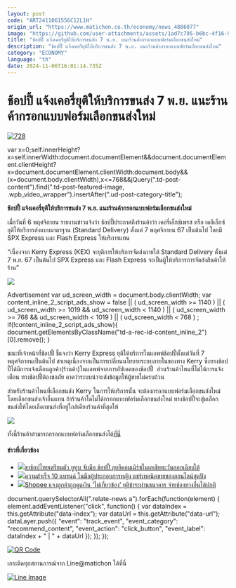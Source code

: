 ```yaml
---
layout: post
code: "ART2411061556C12L1H"
origin_url: "https://www.matichon.co.th/economy/news_4886077"
image: "https://github.com/user-attachments/assets/1ad7c795-b6bc-4f16-9534-09984f28caca"
title: "ช้อปปี้ แจ้งเคอรี่ยุติให้บริการขนส่ง 7 พ.ย. แนะร้านค้ากรอกแบบฟอร์มเลือกขนส่งใหม่"
description: "ช้อปปี้ แจ้งเคอรี่ยุติให้บริการขนส่ง 7 พ.ย. แนะร้านค้ากรอกแบบฟอร์มเลือกขนส่งใหม่"
category: "ECONOMY"
language: "th"
date: 2024-11-06T16:01:14.735Z
---
```


# ช้อปปี้ แจ้งเคอรี่ยุติให้บริการขนส่ง 7 พ.ย. แนะร้านค้ากรอกแบบฟอร์มเลือกขนส่งใหม่

[![](https://www.matichon.co.th/wp-content/uploads/2024/11/728-75.jpg "728")](https://www.matichon.co.th/wp-content/uploads/2024/11/728-75.jpg)

var x=0;self.innerHeight?x=self.innerWidth:document.documentElement&&document.documentElement.clientHeight?x=document.documentElement.clientWidth:document.body&&(x=document.body.clientWidth),x<=768&&jQuery(".td-post-content").find(".td-post-featured-image, .wpb\_video\_wrapper").insertAfter(".ud-post-category-title");

**ช้อปปี้ แจ้งเคอรี่ยุติให้บริการขนส่ง 7 พ.ย. แนะร้านค้ากรอกแบบฟอร์มเลือกขนส่งใหม่**

เมื่อวันที่ 6 พฤศจิกายน รายงานข่าวแจ้งว่า ช้อปปี้ประกาศถึงร้านค้าว่า เคอรี่เอ็กซ์เพรส หรือ เคอีเอ็กซ์ ยุติให้บริการส่งแบบมาตรฐาน (Standard Delivery) ตั้งแต่ 7 พฤศจิกายน 67 เป็นต้นไป โดยมี SPX Express และ Flash Express ให้บริการแทน

“เนื่องจาก Kerry Express (KEX) จะยุติการให้บริการจัดส่งภายใต้ Standard Delivery ตั้งแต่ 7 พ.ย. 67 เป็นต้นไป SPX Express และ Flash Express จะเป็นผู้ให้บริการการจัดส่งสินค้าให้ร้าน”

![](https://www.matichon.co.th/wp-content/uploads/2024/11/000000000.jpg)

Advertisement var ud\_screen\_width = document.body.clientWidth; var content\_inline\_2\_script\_ads\_show = false || ( ud\_screen\_width >= 1140 ) || ( ud\_screen\_width >= 1019 && ud\_screen\_width < 1140 ) || ( ud\_screen\_width >= 768 && ud\_screen\_width < 1019 ) || ( ud\_screen\_width < 768 ) ; if(!content\_inline\_2\_script\_ads\_show){ document.getElementsByClassName("td-a-rec-id-content\_inline\_2")\[0\].remove(); }

ขณะที่เจ้าหน้าที่ช้อปปี้ ชี้แจงว่า Kerry Express ยุติให้บริการในแอพพ์ช้อปปี้ตั้งแต่วันที่ 7 พฤศจิกายนเป็นต้นไป สาเหตุเนื่องจากเป็นการเปลี่ยนนโยบายระบบภายในของทาง Kerry ซึ่งทางช้อปปี้ได้มีการแจ้งเตือนลูกค้า(ร้านค้า)ในแอพพ์จากการอัปเดตของช้อปปี้  ส่วนร้านค้าไหนที่ไม่ได้การแจ้งเตือน ทางช้อปปี้ต้องขอภัย คาดว่าระบบน่าจะส่งข้อมูลให้ผู้ขายไม่ครบถ้วน

สำหรับร้านค้าไหนที่เลือกขนส่ง Kerry ในการให้บริการนั้น จะต้องกรอกแบบฟอร์มเลือกขนส่งใหม่ โดยเลือกขนส่งเจ้าอื่นแทน ถ้าร้านค้าใดไม่ได้กรอกแบบฟอร์มเลือกขนส่งใหม่ ทางช้อปปี้จะสุ่มเลือกขนส่งให้โดยเลือกขนส่งที่อยู่ใกล้เคียงร้านค้าที่สุดให้

![](https://www.matichon.co.th/wp-content/uploads/2024/11/1730907947377.jpg)

ทั้งนี้ร้านค้าสามารถกรอกแบบฟอร์มเลือกขนส่งได้[ที่นี่](https://help.shopee.co.th/portal/webform/ac05fe158a604fb8950d02ceaa279f8a)

#### ข่าวที่เกี่ยวข้อง

*   [![](https://www.matichon.co.th/wp-content/uploads/2024/09/youtube-shopee2.jpg)ขาช้อปไทยเตรียมตัว ยูทูบ จับมือ ช้อปปี้ ลุยอีคอมเมิร์ซในเอเชียตะวันออกเฉียงใต้](https://www.matichon.co.th/lifestyle/tech/news_4814220)
*   [![](https://www.matichon.co.th/wp-content/uploads/2023/02/0696758.jpg)ความสำเร็จ 10 แบรนด์ ในมือผู้ประกอบการหญิง แชร์เทคนิคขายของออนไลน์สุดปัง](https://www.matichon.co.th/lifestyle/news_3824455)
*   [![](https://www.matichon.co.th/wp-content/uploads/2022/12/ช้อปปี้-แจง.jpg)Shopee แจงลูกค้าถูกดูดเงิน ‘ไม่เกี่ยวข้อง’ ยุติชำระผ่านธนาคาร จ่ายช่องทางอื่นได้ปกติ](https://www.matichon.co.th/economy/news_3716083)

document.querySelectorAll(".relate-news a").forEach(function(element) { element.addEventListener("click", function() { var dataIndex = this.getAttribute("data-index"); var dataUrl = this.getAttribute("data-url"); dataLayer.push({ "event": "track\_event", "event\_category": "recommend\_content", "event\_action": "click\_button", "event\_label": dataIndex + " | " + dataUrl }); }); });

[![QR Code](https://www.matichon.co.th/wp-content/uploads/2023/07/wob1371z.jpg)](https://lin.ee/ht0nDxX)

เกาะติดทุกสถานการณ์จาก Line@matichon ได้ที่นี่

[![Line Image](https://www.matichon.co.th/wp-content/uploads/2023/07/th.png)](https://lin.ee/ht0nDxX)